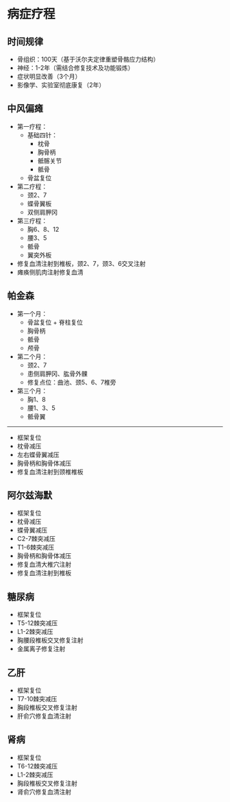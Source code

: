 # 病症疗程

## 时间规律

- 骨组织：100天（基于沃尔夫定律重塑骨骼应力结构）  
- 神经：1-2年（需结合修复技术及功能锻炼）  
- 症状明显改善（3个月）
- 影像学、实验室彻底康复（2年）

## 中风偏瘫

- 第一疗程：
  - 基础四针：
    - 枕骨
    - 胸骨柄
    - 骶髂关节
    - 骶骨
  - 骨盆复位
- 第二疗程：
  - 颈2、7
  - 蝶骨翼板
  - 双侧肩胛冈
- 第三疗程：
  - 胸6、8、12
  - 腰3、5
  - 骶骨
  - 翼突外板
- 修复血清注射到椎板，颈2、7，颈3、6交叉注射  
- 瘫痪侧肌肉注射修复血清  

## 帕金森

- 第一个月：
  - 骨盆复位 + 脊柱复位
  - 胸骨柄
  - 骶骨
  - 颅骨
- 第二个月：
  - 颈2、7
  - 患侧肩胛冈、肱骨外髁
  - 修复点位：曲池、颈5、6、7椎旁
- 第三个月：
  - 胸1、8
  - 腰1、3、5
  - 骶骨翼

---

- 框架复位
- 枕骨减压
- 左右蝶骨翼减压
- 胸骨柄和胸骨体减压
- 修复血清注射到颈椎椎板

## 阿尔兹海默

- 框架复位
- 枕骨减压
- 蝶骨翼减压
- C2-7棘突减压
- T1-6棘突减压
- 胸骨柄和胸骨体减压
- 修复血清大椎穴注射
- 修复血清注射到椎板

## 糖尿病

- 框架复位
- T5-12棘突减压
- L1-2棘突减压
- 胸腰段椎板交叉修复注射
- 金属离子修复注射

## 乙肝

- 框架复位
- T7-10棘突减压
- 胸段椎板交叉修复注射
- 肝俞穴修复血清注射

## 肾病

- 框架复位
- T6-12棘突减压
- L1-2棘突减压
- 胸段椎板交叉修复注射
- 肾俞穴修复血清注射
